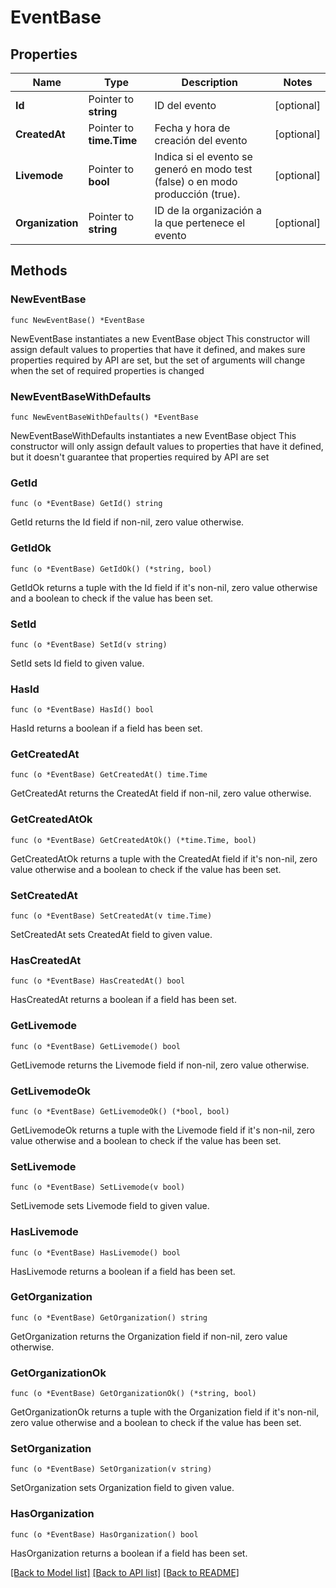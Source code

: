 # EventBase

## Properties

Name | Type | Description | Notes
------------ | ------------- | ------------- | -------------
**Id** | Pointer to **string** | ID del evento | [optional] 
**CreatedAt** | Pointer to **time.Time** | Fecha y hora de creación del evento | [optional] 
**Livemode** | Pointer to **bool** | Indica si el evento se generó en modo test (false) o en modo producción (true). | [optional] 
**Organization** | Pointer to **string** | ID de la organización a la que pertenece el evento | [optional] 

## Methods

### NewEventBase

`func NewEventBase() *EventBase`

NewEventBase instantiates a new EventBase object
This constructor will assign default values to properties that have it defined,
and makes sure properties required by API are set, but the set of arguments
will change when the set of required properties is changed

### NewEventBaseWithDefaults

`func NewEventBaseWithDefaults() *EventBase`

NewEventBaseWithDefaults instantiates a new EventBase object
This constructor will only assign default values to properties that have it defined,
but it doesn't guarantee that properties required by API are set

### GetId

`func (o *EventBase) GetId() string`

GetId returns the Id field if non-nil, zero value otherwise.

### GetIdOk

`func (o *EventBase) GetIdOk() (*string, bool)`

GetIdOk returns a tuple with the Id field if it's non-nil, zero value otherwise
and a boolean to check if the value has been set.

### SetId

`func (o *EventBase) SetId(v string)`

SetId sets Id field to given value.

### HasId

`func (o *EventBase) HasId() bool`

HasId returns a boolean if a field has been set.

### GetCreatedAt

`func (o *EventBase) GetCreatedAt() time.Time`

GetCreatedAt returns the CreatedAt field if non-nil, zero value otherwise.

### GetCreatedAtOk

`func (o *EventBase) GetCreatedAtOk() (*time.Time, bool)`

GetCreatedAtOk returns a tuple with the CreatedAt field if it's non-nil, zero value otherwise
and a boolean to check if the value has been set.

### SetCreatedAt

`func (o *EventBase) SetCreatedAt(v time.Time)`

SetCreatedAt sets CreatedAt field to given value.

### HasCreatedAt

`func (o *EventBase) HasCreatedAt() bool`

HasCreatedAt returns a boolean if a field has been set.

### GetLivemode

`func (o *EventBase) GetLivemode() bool`

GetLivemode returns the Livemode field if non-nil, zero value otherwise.

### GetLivemodeOk

`func (o *EventBase) GetLivemodeOk() (*bool, bool)`

GetLivemodeOk returns a tuple with the Livemode field if it's non-nil, zero value otherwise
and a boolean to check if the value has been set.

### SetLivemode

`func (o *EventBase) SetLivemode(v bool)`

SetLivemode sets Livemode field to given value.

### HasLivemode

`func (o *EventBase) HasLivemode() bool`

HasLivemode returns a boolean if a field has been set.

### GetOrganization

`func (o *EventBase) GetOrganization() string`

GetOrganization returns the Organization field if non-nil, zero value otherwise.

### GetOrganizationOk

`func (o *EventBase) GetOrganizationOk() (*string, bool)`

GetOrganizationOk returns a tuple with the Organization field if it's non-nil, zero value otherwise
and a boolean to check if the value has been set.

### SetOrganization

`func (o *EventBase) SetOrganization(v string)`

SetOrganization sets Organization field to given value.

### HasOrganization

`func (o *EventBase) HasOrganization() bool`

HasOrganization returns a boolean if a field has been set.


[[Back to Model list]](../README.md#documentation-for-models) [[Back to API list]](../README.md#documentation-for-api-endpoints) [[Back to README]](../README.md)


